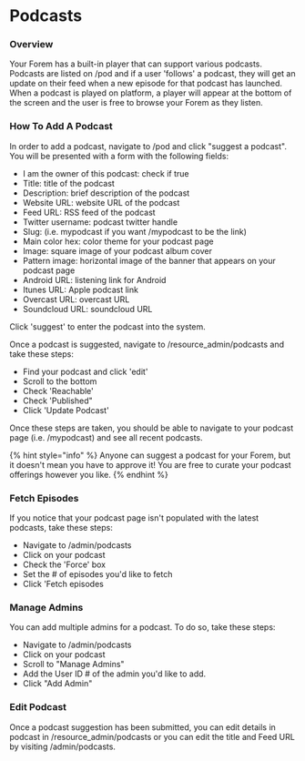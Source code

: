 # Podcasts

### Overview

Your Forem has a built-in player that can support various podcasts. Podcasts are listed on /pod and if a user 'follows' a podcast, they will get an update on their feed when a new episode for that podcast has launched. When a podcast is played on platform, a player will appear at the bottom of the screen and the user is free to browse your Forem as they listen.

### How To Add A Podcast

In order to add a podcast, navigate to /pod and click "suggest a podcast". You will be presented with a form with the following fields:

* I am the owner of this podcast: check if true
* Title: title of the podcast
* Description: brief description of the podcast
* Website URL: website URL of the podcast
* Feed URL: RSS feed of the podcast
* Twitter username: podcast twitter handle
* Slug: \(i.e. mypodcast if you want /mypodcast to be the link\)
* Main color hex:  color theme for your podcast page 
* Image: square image of your podcast album cover
* Pattern image: horizontal image of the banner that appears on your podcast page
* Android URL: listening link for Android
* Itunes URL: Apple podcast link
* Overcast URL: overcast URL
* Soundcloud URL: soundcloud URL

Click 'suggest' to enter the podcast into the system.

Once a podcast is suggested, navigate to /resource\_admin/podcasts and take these steps:

* Find your podcast and click 'edit'
* Scroll to the bottom
* Check 'Reachable'
* Check 'Published"
* Click 'Update Podcast'

Once these steps are taken, you should be able to navigate to your podcast page \(i.e. /mypodcast\) and see all recent podcasts.

{% hint style="info" %}
Anyone can suggest a podcast for your Forem, but it doesn't mean you have to approve it! You are free to curate your podcast offerings however you like.
{% endhint %}

### Fetch Episodes

If you notice that your podcast page isn't populated with the latest podcasts, take these steps:

* Navigate to /admin/podcasts
* Click on your podcast
* Check the 'Force' box
* Set the \# of episodes you'd like to fetch
* Click 'Fetch episodes

### Manage Admins

You can add multiple admins for a podcast. To do so, take these steps:

* Navigate to /admin/podcasts
* Click on your podcast
* Scroll to "Manage Admins"
* Add the User ID \# of the admin you'd like to add.
* Click "Add Admin"

### Edit Podcast

Once a podcast suggestion has been submitted, you can edit details in podcast in /resource\_admin/podcasts or you can edit the title and Feed URL by visiting /admin/podcasts.   


